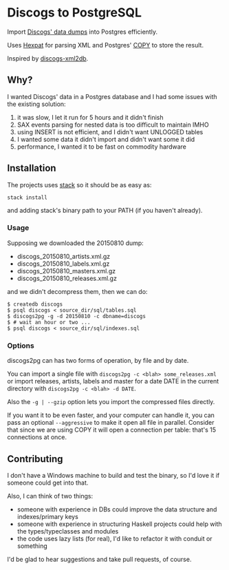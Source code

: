 Discogs to PostgreSQL
=====================

Import [Discogs' data dumps](http://www.discogs.com/data/) into Postgres efficiently.

Uses [Hexpat](http://hackage.haskell.org/package/hexpat) for parsing XML
and Postgres' [COPY](http://www.postgresql.org/docs/9.4/static/sql-copy.html) to store the result.

Inspired by [discogs-xml2db](https://github.com/philipmat/discogs-xml2db).

## Why?

I wanted Discogs' data in a Postgres database and I had some issues with the existing solution:

1. it was slow, I let it run for 5 hours and it didn't finish
2. SAX events parsing for nested data is too difficult to maintain IMHO
3. using INSERT is not efficient, and I didn't want UNLOGGED tables
4. I wanted some data it didn't import and didn't want some it did
5. performance, I wanted it to be fast on commodity hardware

## Installation

The projects uses [stack](https://github.com/commercialhaskell/stack) so it should be as easy as:

```
stack install
```

and adding stack's binary path to your PATH (if you haven't already).

### Usage

Supposing we downloaded the 20150810 dump:

* discogs_20150810_artists.xml.gz
* discogs_20150810_labels.xml.gz
* discogs_20150810_masters.xml.gz
* discogs_20150810_releases.xml.gz

and we didn't decompress them, then we can do:

```
$ createdb discogs
$ psql discogs < source_dir/sql/tables.sql
$ discogs2pg -g -d 20150810 -c dbname=discogs
$ # wait an hour or two ...
$ psql discogs < source_dir/sql/indexes.sql
```

### Options

discogs2pg can has two forms of operation, by file and by date.

You can import a single file with `discogs2pg -c <blah> some_releases.xml` or
import releases, artists, labels and master for a date DATE
in the current directory with `discogs2pg -c <blah> -d DATE`.

Also the `-g | --gzip` option lets you import the compressed files directly.

If you want it to be even faster, and your computer can handle it, you can pass an optional `--aggressive`
to make it open all file in parallel. Consider that since we are using COPY it will open a
connection per table: that's 15 connections at once.

## Contributing

I don't have a Windows machine to build and test the binary, so I'd love it if someone could get into that.

Also, I can think of two things:

* someone with experience in DBs could improve the data structure and indexes/primary keys
* someone with experience in structuring Haskell projects could help with the types/typeclasses and modules
* the code uses lazy lists (for real), I'd like to refactor it with conduit or something

I'd be glad to hear suggestions and take pull requests, of course.
